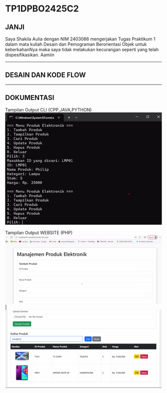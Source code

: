 # TP1DPBO2425C2
## JANJI
Saya Shakila Aulia dengan NIM 2403086 mengerjakan Tugas Praktikum 1 dalam mata kuliah Desain dan Pemograman Berorientasi Objek untuk keberkahanNya maka saya tidak melakukan kecurangan seperti yang telah dispesifikasikan. Aamiin

---
## DESAIN DAN KODE FLOW
---
## DOKUMENTASI
Tampilan Output CLI (CPP,JAVA,PYTHON)
![Tampilan Output CLI (CPP,JAVA,PYTHON)](Dokumentasi/SS-CLI.png)

Tampilan Output WEBSITE (PHP)
![Tampilan Output WEBSITE (PHP)](Dokumentasi/SS-PHP1.png) | ![Tampilan Output WEBSITE (PHP)](Dokumentasi/SS-PHP2.png)

